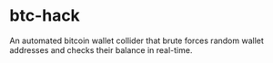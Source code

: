 # btc-hack
An automated bitcoin wallet collider that brute forces random wallet addresses and checks their balance in real-time.
